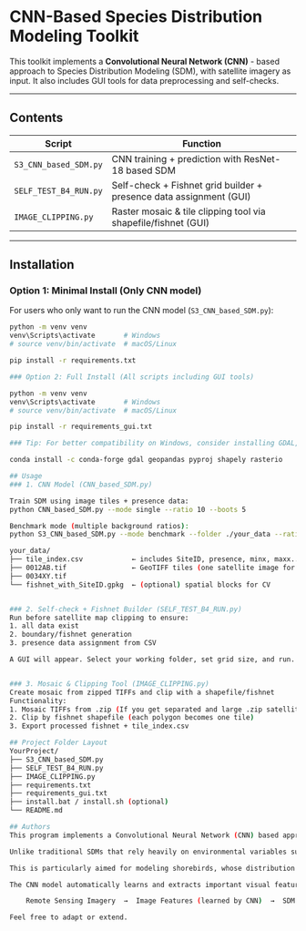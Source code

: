 # CNN-Based Species Distribution Modeling Toolkit 

This toolkit implements a **Convolutional Neural Network (CNN)** - based approach to Species Distribution Modeling (SDM), with satellite imagery as input. It also includes GUI tools for data preprocessing and self-checks.

---

## Contents

| Script                    | Function                                                                 |
|---------------------------|--------------------------------------------------------------------------|
| `S3_CNN_based_SDM.py`     | CNN training + prediction with ResNet-18 based SDM                       |
| `SELF_TEST_B4_RUN.py`     | Self-check + Fishnet grid builder + presence data assignment (GUI)      |
| `IMAGE_CLIPPING.py`       | Raster mosaic & tile clipping tool via shapefile/fishnet (GUI)          |

---

## Installation

### Option 1: Minimal Install (Only CNN model)

For users who only want to run the CNN model (`S3_CNN_based_SDM.py`):

```bash
python -m venv venv
venv\Scripts\activate       # Windows
# source venv/bin/activate  # macOS/Linux

pip install -r requirements.txt

### Option 2: Full Install (All scripts including GUI tools)

python -m venv venv
venv\Scripts\activate       # Windows
# source venv/bin/activate  # macOS/Linux

pip install -r requirements_gui.txt

### Tip: For better compatibility on Windows, consider installing GDAL, geopandas etc. via Conda if pip fails:

conda install -c conda-forge gdal geopandas pyproj shapely rasterio

## Usage
### 1. CNN Model (CNN_based_SDM.py)

Train SDM using image tiles + presence data:
python CNN_based_SDM.py --mode single --ratio 10 --boots 5

Benchmark mode (multiple background ratios):
python S3_CNN_based_SDM.py --mode benchmark --folder ./your_data --ratios 10,50,100 --boots 5

your_data/
├── tile_index.csv            ← includes SiteID, presence, minx, maxx...
├── 0012AB.tif                ← GeoTIFF tiles (one satellite image for each grid cell)
├── 0034XY.tif
└── fishnet_with_SiteID.gpkg  ← (optional) spatial blocks for CV


### 2. Self-check + Fishnet Builder (SELF_TEST_B4_RUN.py)
Run before satellite map clipping to ensure:
1. all data exist
2. boundary/fishnet generation
3. presence data assignment from CSV

A GUI will appear. Select your working folder, set grid size, and run.


### 3. Mosaic & Clipping Tool (IMAGE_CLIPPING.py)
Create mosaic from zipped TIFFs and clip with a shapefile/fishnet
Functionality:
1. Mosaic TIFFs from .zip (If you get separated and large .zip satellite maps from, for instance, Google Earth Engine)
2. Clip by fishnet shapefile (each polygon becomes one tile)
3. Export processed fishnet + tile_index.csv

## Project Folder Layout
YourProject/
├── S3_CNN_based_SDM.py
├── SELF_TEST_B4_RUN.py
├── IMAGE_CLIPPING.py
├── requirements.txt
├── requirements_gui.txt
├── install.bat / install.sh (optional)
└── README.md

## Authors
This program implements a Convolutional Neural Network (CNN) based approach using ResNet-18, a widely used deep learning architecture originally developed for image recognition tasks.

Unlike traditional SDMs that rely heavily on environmental variables such as temperature or precipitation, this method leverages remote sensing imagery to directly extract features from habitat structure.

This is particularly aimed for modeling shorebirds, whose distribution depends more on fine-scale habitat patterns (e.g., wetland morphology, vegetation patches) than on stable climatic zones, due to their highly migratory nature.

The CNN model automatically learns and extracts important visual features from satellite images (e.g., RGB bands and other spectral bands), and uses them as predictors for presence/absence modeling:

    Remote Sensing Imagery  →  Image Features (learned by CNN)  →  SDM Prediction

Feel free to adapt or extend.

